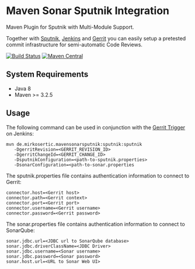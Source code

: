 # Maven Sonar Sputnik Integration

Maven Plugin for Sputnik with Multi-Module Support.

Together with [Sputnik](https://github.com/TouK/sputnik), [Jenkins](https://jenkins-ci.org) and [Gerrit](https://www.gerritcodereview.com) you can easily setup a pretested commit infrastructure for semi-automatic Code Reviews.

[![Build Status](https://travis-ci.org/mirkosertic/mavensonarsputnik.svg?branch=master)](https://travis-ci.org/mirkosertic/mavensonarsputnik) [![Maven Central](https://maven-badges.herokuapp.com/maven-central/de.mirkosertic.mavensonarsputnik/sputnik/badge.svg)](https://maven-badges.herokuapp.com/maven-central/de.mirkosertic.mavensonarsputnik/sputnik/badge.svg)

## System Requirements

* Java 8
* Maven >= 3.2.5

## Usage

The following command can be used in conjunction with the [Gerrit Trigger](https://wiki.jenkins-ci.org/display/JENKINS/Gerrit+Trigger) on Jenkins:

```
mvn de.mirkosertic.mavensonarsputnik:sputnik:sputnik 
   -DgerritRevision=<GERRIT_REVISION_ID> 
   -DgerritChangeId=<GERRIT_CHANGE_ID> 
   -DsputnikConfiguration=<path-to-sputnik.properties> 
   -DsonarConfiguration=<path-to-sonar.properties
```

The sputnik.properties file contains authentication information to connect to Gerrit:

```
connector.host=<Gerrit host>
connector.path=<Gerrit context>
connector.port=<Gerrit port>
connector.username=<Gerrit username>
connector.password=<Gerrit password>
```

The sonar.properties file contains authentication information to connect to SonarQube:

```
sonar.jdbc.url=<JDBC url to SonarQube database>
sonar.jdbc.driverClassName=<JDBC Driver>
sonar.jdbc.username=<Sonar username>
sonar.jdbc.password=<Sonar password>
sonar.host.url=<URL to Sonar Web UI>
```

